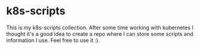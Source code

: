 # k8s-scripts

This is my k8s-scripts collection. After some time working with kubernetes I thought it's a good idea to create a repo where I can store some scripts and information I use. Feel free to use it :).
